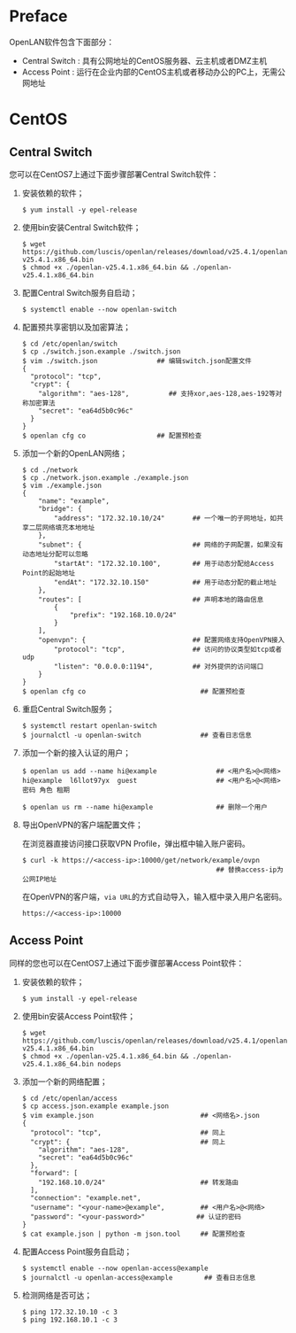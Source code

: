 # Preface

OpenLAN软件包含下面部分：

* Central Switch : 具有公网地址的CentOS服务器、云主机或者DMZ主机
* Access Point : 运行在企业内部的CentOS主机或者移动办公的PC上，无需公网地址

# CentOS

## Central Switch

您可以在CentOS7上通过下面步骤部署Central Switch软件：
1. 安装依赖的软件；
   ```
   $ yum install -y epel-release
   ```
2. 使用bin安装Central Switch软件；
   ```
   $ wget https://github.com/luscis/openlan/releases/download/v25.4.1/openlan-v25.4.1.x86_64.bin
   $ chmod +x ./openlan-v25.4.1.x86_64.bin && ./openlan-v25.4.1.x86_64.bin
   ```
3. 配置Central Switch服务自启动；
   ```
   $ systemctl enable --now openlan-switch
   ```
4. 配置预共享密钥以及加密算法；
   ```
   $ cd /etc/openlan/switch
   $ cp ./switch.json.example ./switch.json
   $ vim ./switch.json               ## 编辑switch.json配置文件
   {
     "protocol": "tcp",
     "crypt": {
       "algorithm": "aes-128",          ## 支持xor,aes-128,aes-192等对称加密算法
       "secret": "ea64d5b0c96c"
     }
   }
   $ openlan cfg co                  ## 配置预检查
   ```
   
5. 添加一个新的OpenLAN网络；
   ```
   $ cd ./network
   $ cp ./network.json.example ./example.json
   $ vim ./example.json 
   {
       "name": "example",
       "bridge": {
           "address": "172.32.10.10/24"       ## 一个唯一的子网地址，如共享二层网络填充本地地址
       },
       "subnet": {                            ## 网络的子网配置，如果没有动态地址分配可以忽略
           "startAt": "172.32.10.100",        ## 用于动态分配给Access Point的起始地址
           "endAt": "172.32.10.150"           ## 用于动态分配的截止地址
       },
       "routes": [                            ## 声明本地的路由信息
           {
               "prefix": "192.168.10.0/24"
           }
       ],
       "openvpn": {                           ## 配置网络支持OpenVPN接入
           "protocol": "tcp",                 ## 访问的协议类型如tcp或者udp
           "listen": "0.0.0.0:1194",          ## 对外提供的访问端口
       }
   }
   $ openlan cfg co                             ## 配置预检查
   ```
6. 重启Central Switch服务；
   ```
   $ systemctl restart openlan-switch
   $ journalctl -u openlan-switch               ## 查看日志信息
   ```
7. 添加一个新的接入认证的用户；
   ```
   $ openlan us add --name hi@example               ## <用户名>@<网络>
   hi@example  l6llot97yx  guest                    ## <用户名>@<网络> 密码 角色 租期

   $ openlan us rm --name hi@example                ## 删除一个用户
   ```
8. 导出OpenVPN的客户端配置文件；

   在浏览器直接访问接口获取VPN Profile，弹出框中输入账户密码。
   ```
   $ curl -k https://<access-ip>:10000/get/network/example/ovpn
                                                    ## 替换access-ip为公网IP地址
   ```
   在OpenVPN的客户端，`via URL`的方式自动导入，输入框中录入用户名密码。
   ```
   https://<access-ip>:10000
   ```
## Access Point

同样的您也可以在CentOS7上通过下面步骤部署Access Point软件：

1. 安装依赖的软件；
   ```
   $ yum install -y epel-release
   ```
2. 使用bin安装Access Point软件；
   ```
   $ wget https://github.com/luscis/openlan/releases/download/v25.4.1/openlan-v25.4.1.x86_64.bin
   $ chmod +x ./openlan-v25.4.1.x86_64.bin && ./openlan-v25.4.1.x86_64.bin nodeps
   ```
2. 添加一个新的网络配置；
   ```
   $ cd /etc/openlan/access
   $ cp access.json.example example.json
   $ vim example.json                           ## <网络名>.json
   {
     "protocol": "tcp",                         ## 同上
     "crypt": {                                 ## 同上
       "algorithm": "aes-128",
       "secret": "ea64d5b0c96c"
     },
     "forward": [
       "192.168.10.0/24"                        ## 转发路由
     ],
     "connection": "example.net",
     "username": "<your-name>@example",         ## <用户名>@<网络>
     "password": "<your-password>"             ## 认证的密码
   }
   $ cat example.json | python -m json.tool     ## 配置预检查
   ```
3. 配置Access Point服务自启动；
   ```
   $ systemctl enable --now openlan-access@example
   $ journalctl -u openlan-access@example        ## 查看日志信息
   ```
4. 检测网络是否可达；
   ```
   $ ping 172.32.10.10 -c 3
   $ ping 192.168.10.1 -c 3
   ```

